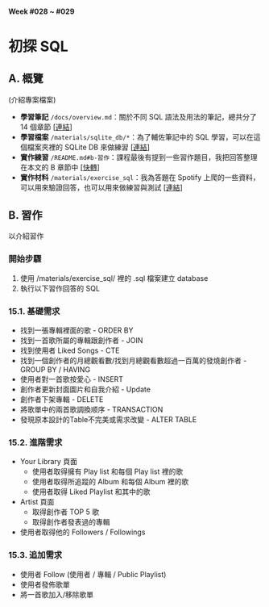 #### Week #028 ~ #029
# 初探 SQL

## A. 概覽
(介紹專案檔案)
- **學習筆記** ``/docs/overview.md``：關於不同 SQL 語法及用法的筆記，總共分了 14 個章節 [[連結](/docs/overview.md)]
- **學習檔案** ``/materials/sqlite_db/*``：為了輔佐筆記中的 SQL 學習，可以在這個檔案夾裡的 SQLite DB 來做練習 [[連結](/materials/sqlite_db/)]
- **實作練習** ``/README.md#b-習作``：課程最後有提到一些習作題目，我把回答整理在本文的 B 章節中 [[快轉](#b-習作)]
- **實作材料** ``/materials/exercise_sql``：我為答題在 Spotify 上爬的一些資料，可以用來驗證回答，也可以用來做練習與測試 [[連結](/materials/exercise_sql/)]

## B. 習作
以介紹習作
### 開始步驟
1. 使用 /materials/exercise_sql/ 裡的 .sql 檔案建立 database
2. 執行以下習作回答的 SQL
### 15.1. 基礎需求
- 找到一張專輯裡面的歌 - ORDER BY
- 找到一首歌所屬的專輯跟創作者 - JOIN
- 找到使用者 Liked Songs - CTE
- 找到一個創作者的月總觀看數/找到月總觀看數超過一百萬的發燒創作者 - GROUP BY / HAVING
- 使用者對一首歌按愛心 - INSERT
- 創作者更新封面圖片和自我介紹 - Update
- 創作者下架專輯 - DELETE
- 將歌單中的兩首歌調換顺序 - TRANSACTION
- 發現原本設計的Table不完美或需求改變 - ALTER TABLE

### 15.2. 進階需求
- Your Library 頁面
    - 使用者取得擁有 Play list 和每個 Play list 裡的歌
    - 使用者取得所追蹤的 Album 和每個 Album 裡的歌
    - 使用者取得 Liked Playlist 和其中的歌
- Artist 頁面
    - 取得創作者 TOP 5 歌
    - 取得創作者發表過的專輯
- 使用者取得他的 Followers / Followings

### 15.3. 追加需求
- 使用者 Follow (使用者 / 專輯 / Public Playlist)
- 使用者發佈歌單
- 將一首歌加入/移除歌單

